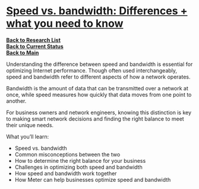 # **[Speed vs. bandwidth: Differences + what you need to know](https://www.meter.com/resources/speed-vs-bandwidth)**

**[Back to Research List](../../../../research_list.md)**\
**[Back to Current Status](../../../../../development/status/weekly/current_status.md)**\
**[Back to Main](../../../../../README.md)**

Understanding the difference between speed and bandwidth is essential for optimizing Internet performance. Though often used interchangeably, speed and bandwidth refer to different aspects of how a network operates.

Bandwidth is the amount of data that can be transmitted over a network at once, while speed measures how quickly that data moves from one point to another.

For business owners and network engineers, knowing this distinction is key to making smart network decisions and finding the right balance to meet their unique needs.

What you’ll learn:

- Speed vs. bandwidth
- Common misconceptions between the two
- How to determine the right balance for your business
- Challenges in optimizing both speed and bandwidth
- How speed and bandwidth work together
- How Meter can help businesses optimize speed and bandwidth
